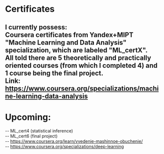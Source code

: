 # Certificates  
I currently possess:  
Coursera certificates from Yandex+MIPT "Machine Learning and Data Analysis" specialization, which are labeled "ML_certX".  
All told there are 5 theoretically and practically oriented courses (from which I completed 4) and 1 course being the final project.  
Link: https://www.coursera.org/specializations/machine-learning-data-analysis  
-----------------------------------------------------------------------------  
# Upcoming:  
-- ML_cert4 (statistical inference)  
-- ML_cert6 (final project)  
-- https://www.coursera.org/learn/vvedenie-mashinnoe-obuchenie/  
-- https://www.coursera.org/specializations/deep-learning  
